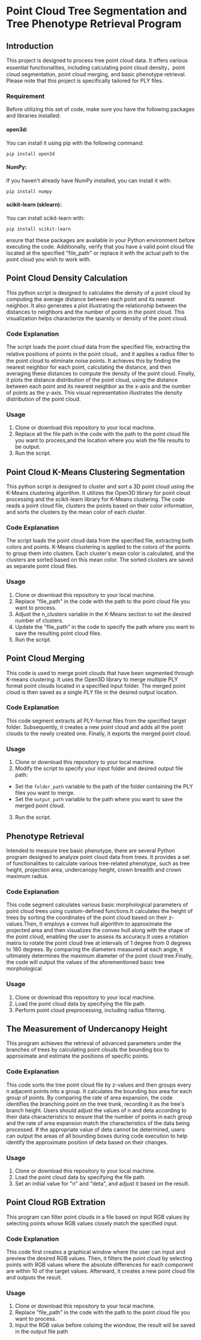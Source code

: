 # Point Cloud Tree Segmentation and Tree Phenotype Retrieval Program
## Introduction
This project is designed to process tree point cloud data. It offers various essential functionalities, including calculating point cloud density，point cloud segmentation, point cloud merging, and basic phenotype retrieval. Please note that this project is specifically tailored for PLY files. 
### Requirement
Before utilizing this set of code, make sure you have the following packages and libraries installed:
#### open3d: 
You can install it using pip with the following command:
```
pip install open3d
```
#### NumPy:
If you haven't already have NumPy installed, you can install it with:
```
pip install numpy
```
#### scikit-learn (sklearn):
You can install scikit-learn with:
```
pip install scikit-learn
```
ensure that these packages are available in your Python environment before executing the code. Additionally, verify that you have a valid point cloud file located at the specified "file_path" or replace it with the actual path to the point cloud you wish to work with.

## Point Cloud Density Calculation
This python script is designed to  calculates the density of a point cloud by computing the average distance between each point and its nearest neighbor. It also generates a plot illustrating the relationship between the distances to neighbors and the number of points in the point cloud. This visualization helps characterize the sparsity or density of the point cloud.
### Code Explanation
The script loads the point cloud data from the specified file, extracting the relative positions of points in the point cloud，and it applies a radius filter to the point cloud to eliminate noise points.
It achieves this by finding the nearest neighbor for each point, calculating the distance, and then averaging these distances to compute the density of the point cloud.
Finally, it plots the distance distribution of the point cloud, using the distance between each point and its nearest neighbor as the x-axis and the number of points as the y-axis. This visual representation illustrates the density distribution of the point cloud.
### Usage
1. Clone or download this repository to your local machine.
2. Replace all the file path in the code with the path to the point cloud file you want to process,and the location where you wish the file results to be output.
3. Run the script.

## Point Cloud K-Means Clustering Segmentation
This python script is designed to cluster and sort a 3D point cloud using the K-Means clustering algorithm. It utilizes the Open3D library for point cloud processing and the scikit-learn library for K-Means clustering. The code reads a point cloud file, clusters the points based on their color information, and sorts the clusters by the mean color of each cluster.
### Code Explanation
The script loads the point cloud data from the specified file, extracting both colors and points.
K-Means clustering is applied to the colors of the points to group them into clusters.
Each cluster's mean color is calculated, and the clusters are sorted based on this mean color.
The sorted clusters are saved as separate point cloud files.
### Usage
1. Clone or download this repository to your local machine.
2. Replace "file_path" in the code with the path to the point cloud file you want to process.
3. Adjust the n_clusters variable in the K-Means section to set the desired number of clusters.
4. Update the "flie_path" in the code to specify the path where you want to save the resulting point cloud files.
5. Run the script.
## Point Cloud Merging
This code is used to merge point clouds that have been segmented through K-means clustering. It uses the Open3D library to merge multiple PLY format point clouds located in a specified input folder. The merged point cloud is then saved as a single PLY file in the desired output location.
### Code Explanation
This code segment extracts all PLY-format files from the specified target folder. Subsequently, it creates a new point cloud and adds all the point clouds to the newly created one. Finally, it exports the merged point cloud.
### Usage
1. Clone or download this repository to your local machine.
2. Modify the script to specify your input folder and desired output file path:
- Set the `folder_path` variable to the path of the folder containing the PLY files you want to merge.
- Set the `output_path` variable to the path where you want to save the merged point cloud.
3. Run the script.
## Phenotype Retrieval
Intended to measure tree basic phenotype, there are several Python program designed to analyze point cloud data from trees. It provides a set of functionalities to calculate various tree-related phenotype, such as tree height, projection area, undercanopy height, crown breadth and crown maximum radius.
### Code Explanation
This code segment calculates various basic morphological parameters of point cloud trees using custom-defined functions.It calculates the height of trees by sorting the coordinates of the point cloud based on their z-values.Then, It employs a convex hull algorithm to approximate the projected area and then visualizes the convex hull along with the shape of the point cloud, enabling the user to assess its accuracy.It uses a rotation matrix to rotate the point cloud tree at intervals of 1 degree from 0 degrees to 180 degrees. By comparing the diameters measured at each angle, it ultimately determines the maximum diameter of the point cloud tree.Finally, the code will output the values of the aforementioned basic tree morphological 
### Usage
1. Clone or download this repository to your local machine.
2. Load the point cloud data by specifying the file path.
3. Perform point cloud preprocessing, including radius filtering.

## The Measurement of Undercanopy Height
This program achieves the retrieval of advanced parameters under the branches of trees by calculating point clouds the bounding box to approximate and estimate the positions of specific points.
### Code Explanation

This code sorts the tree point cloud file by z-values and then groups every n adjacent points into a group. It calculates the bounding box area for each group of points. By comparing the rate of area expansion, the code identifies the branching point on the tree trunk, recording it as the tree's branch height. Users should adjust the values of n and deta according to their data characteristics to ensure that the number of points in each group and the rate of area expansion match the characteristics of the data being processed. If the appropriate value of deta cannot be determined, users can output the areas of all bounding boxes during code execution to help identify the approximate position of deta based on their changes.
### Usage
1. Clone or download this repository to your local machine.
2. Load the point cloud data by specifying the file path.
3. Set an initial value for "n" and "deta", and adjust it based on the result.
   
## Point Cloud RGB Extration
This program can filter point clouds in a file based on input RGB values by selecting points whose RGB values closely match the specified input.
### Code Explanation
This code first creates a graphical window where the user can input and preview the desired RGB values. Then, it filters the point cloud by selecting points with RGB values where the absolute differences for each component are within 10 of the target values. Afterward, it creates a new point cloud file and outputs the result.
### Usage
1. Clone or download this repository to your local machine.
2. Replace "file_path" in the code with the path to the point cloud file you want to process.
3. Input the RGB value before colsimg the wiondow, the result will be saved in the output file path
